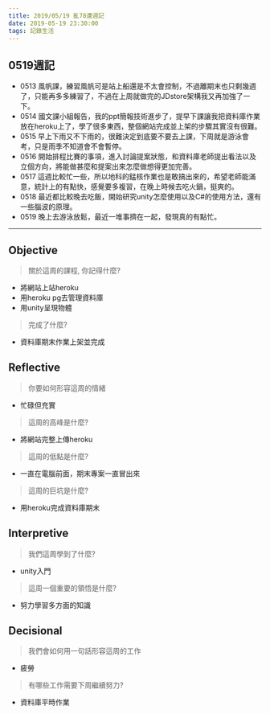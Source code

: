 ```yaml
---
title: 2019/05/19 亂78遭週記
date: 2019-05-19 23:30:00
tags: 記錄生活
---
```

## **0519週記**

- 0513 風帆課，練習風帆可是站上船還是不太會控制，不過離期末也只剩幾週了，只能再多多練習了，不過在上周就做完的JDstore架構我又再加強了一下。
- 0514 國文課小組報告，我的ppt簡報技術進步了，提早下課讓我把資料庫作業放在heroku上了，學了很多東西，整個網站完成並上架的步驟其實沒有很難。
- 0515 早上下雨又不下雨的，很難決定到底要不要去上課，下周就是游泳會考，只是雨季不知道會不會暫停。
- 0516 開始排程比賽的事項，進入討論提案狀態，和資料庫老師提出看法以及立個方向，將能做甚麼和提案出來怎麼做想得更加完善。
- 0517 這週比較忙一些，所以地科的錳核作業也是敢搞出來的，希望老師能滿意，統計上的有點快，感覺要多複習，在晚上時候去吃火鍋，挺爽的。
- 0518 最近都比較晚去吃飯，開始研究unity怎麼使用以及C#的使用方法，還有一些腦波的原理。
- 0519 晚上去游泳放鬆，最近一堆事擠在一起，發現真的有點忙。

---
<!-- more -->
## **Objective**

> 關於這周的課程, 你記得什麼?

- 將網站上站heroku
- 用heroku pg去管理資料庫
- 用unity呈現物體

> 完成了什麼?

* 資料庫期末作業上架並完成

## **Reflective**

> 你要如何形容這周的情緒

* 忙碌但充實

> 這周的高峰是什麼?

* 將網站完整上傳heroku

> 這周的低點是什麼?

* 一直在電腦前面，期末專案一直冒出來

> 這周的巨坑是什麼?

* 用heroku完成資料庫期末

## **Interpretive**

> 我們這周學到了什麼?

- unity入門

> 這周一個重要的領悟是什麼?

* 努力學習多方面的知識

## **Decisional**

> 我們會如何用一句話形容這周的工作

* 疲勞

> 有哪些工作需要下周繼續努力?

* 資料庫平時作業

